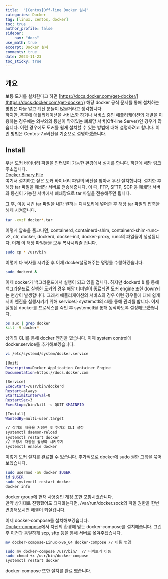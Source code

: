 ```yaml
---
title:  "[Centos]Off-line Docker 설치"
categories: Docker
tag: [linux, centos, docker]
toc: true
author_profile: false
sidebar:
    nav: "docs"
use_math: true
excerpt: Docker 설치
comments: true
date: 2023-11-23
toc_sticky: true
---
```


## 개요
보통 도커를 설치한다고 하면 [https://docs.docker.com/get-docker/](https://docs.docker.com/get-docker/) 해당 docker 공식 문서를 통해 설치하는 방법은 다들 알고 계신 분들이 많을거라고 생각합니다.   
하지만, 추후에 애플리케이션을 서비스화 하거나 서비스 중인 애플리케이션의 개발을 이용하는 경우에는 외부와의 통신이 막혀있는 폐쇄망 서버(Off-line Server)인 경우가 많습니다. 이런 경우에도 도커를 쉽게 설치할 수 있는 방법에 대해 설명하려고 합니다. 이번 방법은 Centos-7.x버전을 기준으로 설명하겠습니다.

## Install
우선 도커 바이너리 파일을 인터넷이 가능한 환경에서 설치를 합니다. 하단에 해당 링크 주소입니다.   
[Docker Binary File](https://download.docker.com/linux/static/stable/x86_64/)  
여기서 설치하고 싶은 도커 바이너리 파일의 버전을 찾아서 우선 설치합니다. 
설치한 후 해당 tar 파일을 폐쇄망 서버로 전송해줍니다. 이 때, FTP, SFTP, SCP 등 폐쇄망 서버와 통신이 가능한 서버에서 폐쇄망으로 tar 파일을 전송해주면 됩니다.   

그 후, 이동 시킨 tar 파일을 내가 원하는 디렉토리에 넣어준 후 해당 tar 파일의 압축을 해제 시켜줍니다.   
```bash
tar -xvzf docker*.tar
```
이렇게 압축을 풀고나면, containerd, containerd-shim, containerd-shim-runc-v2, ctr, docker, dockerd, docker-init, docker-proxy, runc의 파일들이 생성됩니다. 이제 이 해당 파일들을 모두 복사시켜줄 겁니다.   
```bash
sudo cp * /usr/bin
```

이렇게 다 복사를 시켜준 후 이제 docker설정해주는 명령를 수행하겠습니다.   
```bash
sudo dockerd &
```

이제 docker가 백그라운드에서 실행이 되고 있을 겁니다. 
하지만 dockerd & 를 통해 백그라운드로 실행한 도커의 경우 해당 터미널이 종료되면 도커 engine 또한 down되는 현상이 발생합니다. 그래서 애플리케이션의 서비스의 경우 이런 경우들에 대해 쉽게 서버 엔진을 실행시키기 위해 service나 systemctl의 cli를 통해 관리를 합니다. 이제 실행된 docker를 프로세스를 죽인 후 systemctl을 통해 동작하도록 설정해보겠습니다.   
```bash
ps aux | grep docker
kill -9 docker*
```
상기의 CLI를 통해 docker 엔진을 껐습니다. 이제 system control에 docker.service를 추가해보겠습니다.   

```bash
vi /etc/systemd/system/docker.service
```
```bash
[Unit]
Description=Docker Application Container Engine
Documentation=https://docs.docker.com

[Service]
ExecStart=/usr/bin/dockerd
Restart=always
StartLimitInterval=0
RestartSec=3
ExecStop=/bin/kill -s QUIT $MAINPID

[Install]
WantedBy=multi-user.target
```
```bash
// 상기의 내용을 저장한 후 하기의 CLI 설정
systemctl daemon-reload
systemctl restart docker
// 부팅시 자동을 활성화 시켜주기
systemctl enable docker
```

이렇게 도커 설치를 완료할 수 있습니다. 추가적으로 docker에 sudo 권한 그룹을 묶어보겠습니다.
```bash
sudo usermod -aG docker $USER
id $USER
sudo systemctl restart docker
docker info
```   
docker group에 현재 사용중인 계정 또한 포함시켰습니다.   
만약 상기대로 진행했어도 되지않는다면, /var/run/docker.sock의 파일 권한을 한번 변경해보시면 해결이 되실겁니다.

이제 docker-compose를 설치해보겠습니다.    
[Docker-compose](https://github.com/docker/compose/releases)에서 자신의 환경에 맞는 docker-compose를 설치해줍니다. 그런 후 이전과 동일하게 scp, sftp 등을 통해 서버로 옮겨주겠습니다.   
```bash
mv docker-compose-Linux-x86_64 docker-compose // 이름 변경

sudo mv docker-compose /usr/bin/  // 디렉토리 이동
sudo chmod +x /usr/bin/docker-compose
systemctl restart docker
```
docker-compose 또한 설치를 완료 했습니다. 
